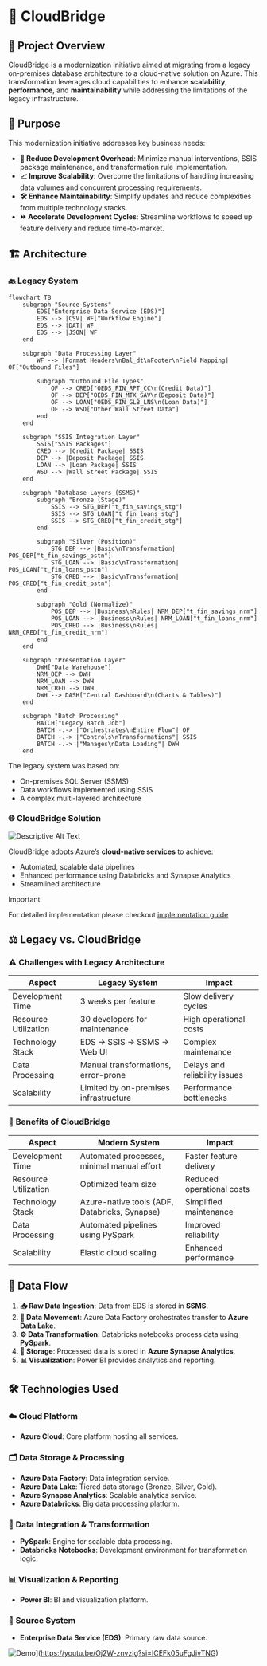 # 🌉 **CloudBridge**

## 📄 **Project Overview**  
CloudBridge is a modernization initiative aimed at migrating from a legacy on-premises database architecture to a cloud-native solution on Azure. This transformation leverages cloud capabilities to enhance **scalability**, **performance**, and **maintainability** while addressing the limitations of the legacy infrastructure.


## 🎯 **Purpose**  
This modernization initiative addresses key business needs:  

- **🔧 Reduce Development Overhead**: Minimize manual interventions, SSIS package maintenance, and transformation rule implementation.  
- **📈 Improve Scalability**: Overcome the limitations of handling increasing data volumes and concurrent processing requirements.  
- **🛠 Enhance Maintainability**: Simplify updates and reduce complexities from multiple technology stacks.  
- **⏩ Accelerate Development Cycles**: Streamline workflows to speed up feature delivery and reduce time-to-market.  


## 🏗 **Architecture**  

### 🔙 **Legacy System**  

```mermaid
flowchart TB
    subgraph "Source Systems"
        EDS["Enterprise Data Service (EDS)"]
        EDS --> |CSV| WF["Workflow Engine"]
        EDS --> |DAT| WF
        EDS --> |JSON| WF
    end

    subgraph "Data Processing Layer"
        WF --> |Format Headers\nBal_dt\nFooter\nField Mapping| OF["Outbound Files"]

        subgraph "Outbound File Types"
            OF --> CRED["OEDS_FIN_RPT_CC\n(Credit Data)"]
            OF --> DEP["OEDS_FIN_MTX_SAV\n(Deposit Data)"]
            OF --> LOAN["OEDS_FIN_GLB_LNS\n(Loan Data)"]
            OF --> WSD["Other Wall Street Data"]
        end
    end

    subgraph "SSIS Integration Layer"
        SSIS["SSIS Packages"]
        CRED --> |Credit Package| SSIS
        DEP --> |Deposit Package| SSIS
        LOAN --> |Loan Package| SSIS
        WSD --> |Wall Street Package| SSIS
    end

    subgraph "Database Layers (SSMS)"
        subgraph "Bronze (Stage)"
            SSIS --> STG_DEP["t_fin_savings_stg"]
            SSIS --> STG_LOAN["t_fin_loans_stg"]
            SSIS --> STG_CRED["t_fin_credit_stg"]
        end

        subgraph "Silver (Position)"
            STG_DEP --> |Basic\nTransformation| POS_DEP["t_fin_savings_pstn"]
            STG_LOAN --> |Basic\nTransformation| POS_LOAN["t_fin_loans_pstn"]
            STG_CRED --> |Basic\nTransformation| POS_CRED["t_fin_credit_pstn"]
        end

        subgraph "Gold (Normalize)"
            POS_DEP --> |Business\nRules| NRM_DEP["t_fin_savings_nrm"]
            POS_LOAN --> |Business\nRules| NRM_LOAN["t_fin_loans_nrm"]
            POS_CRED --> |Business\nRules| NRM_CRED["t_fin_credit_nrm"]
        end
    end

    subgraph "Presentation Layer"
        DWH["Data Warehouse"]
        NRM_DEP --> DWH
        NRM_LOAN --> DWH
        NRM_CRED --> DWH
        DWH --> DASH["Central Dashboard\n(Charts & Tables)"]
    end

    subgraph "Batch Processing"
        BATCH["Legacy Batch Job"]
        BATCH -.-> |"Orchestrates\nEntire Flow"| OF
        BATCH -.-> |"Controls\nTransformations"| SSIS
        BATCH -.-> |"Manages\nData Loading"| DWH
    end
```

The legacy system was based on:  
- On-premises SQL Server (SSMS)  
- Data workflows implemented using SSIS  
- A complex multi-layered architecture  

### 🌐 **CloudBridge Solution**  

![Descriptive Alt Text](./diagrams/cloud_bridge.jpg)

CloudBridge adopts Azure’s **cloud-native services** to achieve:  
- Automated, scalable data pipelines  
- Enhanced performance using Databricks and Synapse Analytics  
- Streamlined architecture  

> [!IMPORTANT]  
> For detailed implementation please checkout [implementation guide](implementation/implementation.md)

## ⚖ **Legacy vs. CloudBridge**  

### ⚠️ **Challenges with Legacy Architecture**  

| **Aspect**            | **Legacy System**                              | **Impact**                      |
|------------------------|-----------------------------------------------|----------------------------------|
| Development Time       | 3 weeks per feature                           | Slow delivery cycles            |
| Resource Utilization   | 30 developers for maintenance                 | High operational costs          |
| Technology Stack       | EDS → SSIS → SSMS → Web UI                    | Complex maintenance             |
| Data Processing        | Manual transformations, error-prone           | Delays and reliability issues   |
| Scalability            | Limited by on-premises infrastructure         | Performance bottlenecks         |

### 🌟 **Benefits of CloudBridge**  

| **Aspect**            | **Modern System**                              | **Impact**                      |
|------------------------|-----------------------------------------------|----------------------------------|
| Development Time       | Automated processes, minimal manual effort    | Faster feature delivery         |
| Resource Utilization   | Optimized team size                           | Reduced operational costs       |
| Technology Stack       | Azure-native tools (ADF, Databricks, Synapse) | Simplified maintenance          |
| Data Processing        | Automated pipelines using PySpark             | Improved reliability            |
| Scalability            | Elastic cloud scaling                         | Enhanced performance            |



## 🔄 **Data Flow**  

1. **📥 Raw Data Ingestion**: Data from EDS is stored in **SSMS**.  
2. **🔄 Data Movement**: Azure Data Factory orchestrates transfer to **Azure Data Lake**.  
3. **⚙️ Data Transformation**: Databricks notebooks process data using **PySpark**.  
4. **📂 Storage**: Processed data is stored in **Azure Synapse Analytics**.  
5. **📊 Visualization**: Power BI provides analytics and reporting.  



## 🛠 **Technologies Used**  

### ☁️ **Cloud Platform**  
- **Azure Cloud**: Core platform hosting all services.  

### 🗂 **Data Storage & Processing**  
- **Azure Data Factory**: Data integration service.  
- **Azure Data Lake**: Tiered data storage (Bronze, Silver, Gold).  
- **Azure Synapse Analytics**: Scalable analytics service.  
- **Azure Databricks**: Big data processing platform.  

### 🔄 **Data Integration & Transformation**  
- **PySpark**: Engine for scalable data processing.  
- **Databricks Notebooks**: Development environment for transformation logic.  

### 📊 **Visualization & Reporting**  
- **Power BI**: BI and visualization platform.  

### 📡 **Source System**  
- **Enterprise Data Service (EDS)**: Primary raw data source.

![Demo](diagrams/implementation/adf_pipeline.jpg)](https://youtu.be/Oj2W-znvzIg?si=ICEFk05uFgJivTNG)
